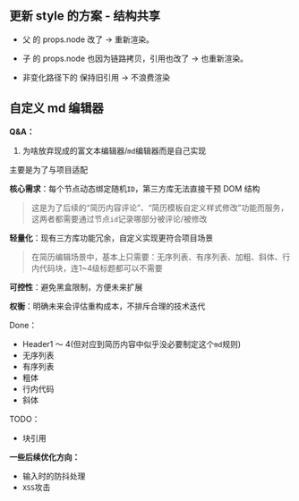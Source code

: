 ## 更新 style 的方案 - 结构共享

- 父 <Render> 的 props.node 改了 → 重新渲染。

- 子 <Render> 的 props.node 也因为链路拷贝，引用也改了 → 也重新渲染。

- 非变化路径下的 <Render> 保持旧引用 → 不浪费渲染

## 自定义 md 编辑器

**Q&A：**

1. 为啥放弃现成的富文本编辑器/`md`编辑器而是自己实现

主要是为了与项目适配

**核心需求**：每个节点动态绑定随机`ID`，第三方库无法直接干预 DOM 结构

> 这是为了后续的“简历内容评论”、“简历模板自定义样式修改”功能而服务，这两者都需要通过节点`id`记录哪部分被评论/被修改

**轻量化**：现有三方库功能冗余，自定义实现更符合项目场景

> 在简历编辑场景中，基本上只需要：无序列表、有序列表、加粗、斜体、行内代码块，连1~4级标题都可以不需要

**可控性**：避免黑盒限制，方便未来扩展

**权衡**：明确未来会评估重构成本，不排斥合理的技术迭代

Done：

- Header1 ～ 4(但对应到简历内容中似乎没必要制定这个`md`规则)
- 无序列表
- 有序列表
- 粗体
- 行内代码
- 斜体

TODO：
- 块引用

**一些后续优化方向：**

- 输入时的防抖处理
- `XSS`攻击